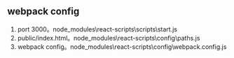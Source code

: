

## webpack config
1. port 3000。node_modules\react-scripts\scripts\start.js
2. public/index.html。node_modules\react-scripts\config\paths.js
3. webpack config。node_modules\react-scripts\config\webpack.config.js
